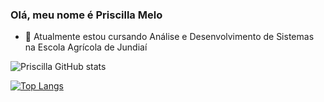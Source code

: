 ### Olá, meu nome é Priscilla Melo

- 🔭 Atualmente estou cursando Análise e Desenvolvimento de Sistemas na Escola Agrícola de Jundiaí

![Priscilla GitHub stats](https://github-readme-stats.vercel.app/api?username=priscillamelo&show_icons=true&theme=bear&count_private=true)

[![Top Langs](https://github-readme-stats.vercel.app/api/top-langs/?username=priscillamelo&layout=compact)](https://github.com/priscillamelo/priscillamelo)


<!--
**priscillamelo/priscillamelo** is a ✨ _special_ ✨ repository because its `README.md` (this file) appears on your GitHub profile.

Here are some ideas to get you started:

- 🔭 I’m currently working on ...
- 🌱 I’m currently learning ...
- 👯 I’m looking to collaborate on ...
- 🤔 I’m looking for help with ...
- 💬 Ask me about ...
- 📫 How to reach me: ...
- 😄 Pronouns: ...
- ⚡ Fun fact: ...
-->
